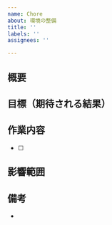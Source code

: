```yaml
---
name: Chore
about: 環境の整備
title: ''
labels: ''
assignees: ''

---
```


## 概要

## 目標（期待される結果）

## 作業内容
- [ ]

## 影響範囲

## 備考
-
